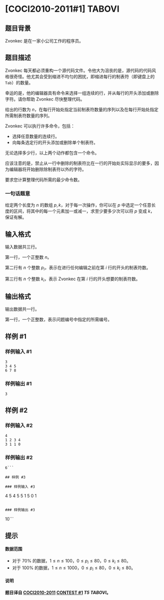 # [COCI2010-2011#1] TABOVI

## 题目背景

Zvonkec 是在一家小公司工作的程序员。


## 题目描述

Zvonkec 每天都必须重构一个源代码文件。令他大为沮丧的是，源代码的代码风格很奇怪。他尤其会受到缩进不均匀的困扰，即缩进每行的制表符（即键盘上的 `Tab`）的数量。

幸运的是，他的编辑器具有命令来选择一组连续的行，并从每行的开头添加或删除字符。请你帮助 Zvonkec 尽快整理代码。

给出的行数为 $n$，在每行开始处指定当前制表符数量的序列以及在每行开始处指定所需制表符数量的序列。

Zvonkec 可以执行许多命令，包括：

- 选择任意数量的连续行。
- 向每条选定行的开头添加或删除单个制表符。

无论选择多少行，以上两个动作都包含一个命令。

应该注意的是，禁止从一行中删除的制表符比在一行的开始处实际显示的要多，因为编辑器将开始删除除制表符以外的字符。

要求您计算整理代码所需的最少命令数。


### 一句话题意

给定两个长度为 $n$ 的数组 $p, k$，对于每一次操作，你可以在 $p$ 中选定一个任意长度的区间，将其中的每一个元素加一或减一，求至少要多少次可以将 $p$ 变成 $k$，保证有解。

## 输入格式

输入数据共三行。

第一行，一个正整数 $n$。

第二行有 $n$ 个整数 $p_i$，表示在进行任何编辑之前在第 $i$ 行的开头的制表符数。

第三行有 $n$ 个整数 $k_i$，表示 Zvonkec 在第 $i$ 行的开头想要的制表符数。

## 输出格式

输出数据共一行。

第一行，一个正整数，表示问题编号中指定的所需编号。

## 样例 #1

### 样例输入 #1
```
3
3 4 5
6 7 8 
```

### 样例输出 #1

```
3
```

## 样例 #2

### 样例输入 #2
```
4
1 2 3 4
3 1 1 0 
```

### 样例输出 #2

```
6```

## 样例 #3

### 样例输入 #3
```
4
5 4 5 5
1 5 0 1 
```

### 样例输出 #3

```
10```

## 提示

#### 数据范围
- 对于 $70\%$ 的数据，$1 \leq n \leq 100$，$0 \le p_i \le 80$，$0 \leq k_i \leq 80$。
- 对于 $100\%$ 的数据，$1 \leq n \le 1000$，$0 \le p_i \le 80$，$0 \leq k_i \leq 80$。
#### 说明

**题目译自 [COCI2010-2011](https://hsin.hr/coci/archive/2010_2011/) [CONTEST #1](https://hsin.hr/coci/archive/2010_2011/contest1_tasks.pdf) *T5 TABOVI*。**
